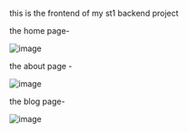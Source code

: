 this is the frontend of my st1 backend project

the home page-

![image](https://user-images.githubusercontent.com/110547330/204863600-303a9b4b-ce7b-45bf-82a4-b6e1c0f1718c.png)

the about page -

![image](https://user-images.githubusercontent.com/110547330/204863666-7b92ab23-6e2f-4edf-92ea-25d71d5ba06e.png)

the blog page-

![image](https://user-images.githubusercontent.com/110547330/204863744-24301ebe-5254-407d-aa00-c7845c2267c1.png)
